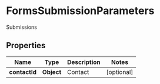 

# FormsSubmissionParameters

Submissions

## Properties

| Name | Type | Description | Notes |
|------------ | ------------- | ------------- | -------------|
|**contactId** | **Object** | Contact |  [optional] |



